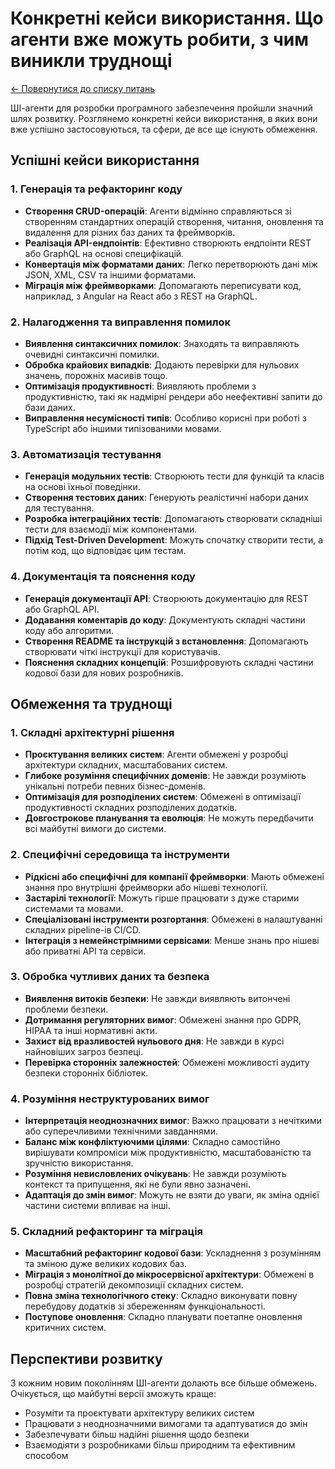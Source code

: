 # Конкретні кейси використання. Що агенти вже можуть робити, з чим виникли труднощі

[← Повернутися до списку питань](../agents.md)

ШІ-агенти для розробки програмного забезпечення пройшли значний шлях розвитку. Розглянемо конкретні кейси використання, в яких вони вже успішно застосовуються, та сфери, де все ще існують обмеження.

## Успішні кейси використання

### 1. Генерація та рефакторинг коду

- **Створення CRUD-операцій**: Агенти відмінно справляються зі створенням стандартних операцій створення, читання, оновлення та видалення для різних баз даних та фреймворків.
- **Реалізація API-ендпоінтів**: Ефективно створюють ендпоінти REST або GraphQL на основі специфікацій.
- **Конвертація між форматами даних**: Легко перетворюють дані між JSON, XML, CSV та іншими форматами.
- **Міграція між фреймворками**: Допомагають переписувати код, наприклад, з Angular на React або з REST на GraphQL.

### 2. Налагодження та виправлення помилок

- **Виявлення синтаксичних помилок**: Знаходять та виправляють очевидні синтаксичні помилки.
- **Обробка крайових випадків**: Додають перевірки для нульових значень, порожніх масивів тощо.
- **Оптимізація продуктивності**: Виявляють проблеми з продуктивністю, такі як надмірні рендери або неефективні запити до бази даних.
- **Виправлення несумісності типів**: Особливо корисні при роботі з TypeScript або іншими типізованими мовами.

### 3. Автоматизація тестування

- **Генерація модульних тестів**: Створюють тести для функцій та класів на основі їхньої поведінки.
- **Створення тестових даних**: Генерують реалістичні набори даних для тестування.
- **Розробка інтеграційних тестів**: Допомагають створювати складніші тести для взаємодії між компонентами.
- **Підхід Test-Driven Development**: Можуть спочатку створити тести, а потім код, що відповідає цим тестам.

### 4. Документація та пояснення коду

- **Генерація документації API**: Створюють документацію для REST або GraphQL API.
- **Додавання коментарів до коду**: Документують складні частини коду або алгоритми.
- **Створення README та інструкцій з встановлення**: Допомагають створювати чіткі інструкції для користувачів.
- **Пояснення складних концепцій**: Розшифровують складні частини кодової бази для нових розробників.

## Обмеження та труднощі

### 1. Складні архітектурні рішення

- **Проєктування великих систем**: Агенти обмежені у розробці архітектури складних, масштабованих систем.
- **Глибоке розуміння специфічних доменів**: Не завжди розуміють унікальні потреби певних бізнес-доменів.
- **Оптимізація для розподілених систем**: Обмежені в оптимізації продуктивності складних розподілених додатків.
- **Довгострокове планування та еволюція**: Не можуть передбачити всі майбутні вимоги до системи.

### 2. Специфічні середовища та інструменти

- **Рідкісні або специфічні для компанії фреймворки**: Мають обмежені знання про внутрішні фреймворки або нішеві технології.
- **Застарілі технології**: Можуть гірше працювати з дуже старими системами та мовами.
- **Спеціалізовані інструменти розгортання**: Обмежені в налаштуванні складних pipeline-ів CI/CD.
- **Інтеграція з немейнстрімними сервісами**: Менше знань про нішеві або приватні API та сервіси.

### 3. Обробка чутливих даних та безпека

- **Виявлення витоків безпеки**: Не завжди виявляють витончені проблеми безпеки.
- **Дотримання регуляторних вимог**: Обмежені знання про GDPR, HIPAA та інші нормативні акти.
- **Захист від вразливостей нульового дня**: Не завжди в курсі найновіших загроз безпеці.
- **Перевірка сторонніх залежностей**: Обмежені можливості аудиту безпеки сторонніх бібліотек.

### 4. Розуміння неструктурованих вимог

- **Інтерпретація неоднозначних вимог**: Важко працювати з нечіткими або суперечливими технічними завданнями.
- **Баланс між конфліктуючими цілями**: Складно самостійно вирішувати компроміси між продуктивністю, масштабованістю та зручністю використання.
- **Розуміння невисловлених очікувань**: Не завжди розуміють контекст та припущення, які не були явно зазначені.
- **Адаптація до змін вимог**: Можуть не взяти до уваги, як зміна однієї частини системи впливає на інші.

### 5. Складний рефакторинг та міграція

- **Масштабний рефакторинг кодової бази**: Ускладнення з розумінням та зміною дуже великих кодових баз.
- **Міграція з монолітної до мікросервісної архітектури**: Обмежені в розробці стратегій декомпозиції складних систем.
- **Повна зміна технологічного стеку**: Складно виконувати повну перебудову додатків зі збереженням функціональності.
- **Поступове оновлення**: Складно планувати поетапне оновлення критичних систем.

## Перспективи розвитку

З кожним новим поколінням ШІ-агенти долають все більше обмежень. Очікується, що майбутні версії зможуть краще:
- Розуміти та проєктувати архітектуру великих систем
- Працювати з неоднозначними вимогами та адаптуватися до змін
- Забезпечувати більш надійні рішення щодо безпеки
- Взаємодіяти з розробниками більш природним та ефективним способом